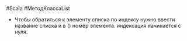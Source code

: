 #Scala #МетодКлассаList 

* Чтобы обратиться к элементу списка по индексу нужно ввести название списка и в () номер элемента. индексация начинается с нуля.